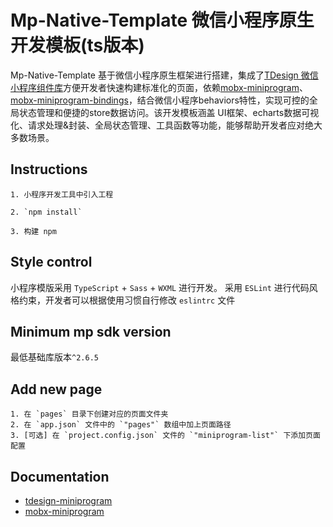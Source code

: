 <!--
 * @Author: 王昶 wgeralt@outlook.com
 * @Date: 2023-02-12 22:08:44
 * @LastEditors: 王昶 wgeralt@outlook.com
 * @LastEditTime: 2023-07-04 10:19:32
 * @FilePath: /mp-native-template/README.en.md
 * @Description: 
-->
# Mp-Native-Template 微信小程序原生开发模板(ts版本)

Mp-Native-Template 基于微信小程序原生框架进行搭建，集成了[TDesign 微信小程序组件库](https://github.com/Tencent/tdesign-miniprogram)方便开发者快速构建标准化的页面，依赖[mobx-miniprogram](https://github.com/mobxjs/mobx)、[mobx-miniprogram-bindings](https://github.com/mobxjs/mobx)，结合微信小程序behaviors特性，实现可控的全局状态管理和便捷的store数据访问。该开发模板涵盖 UI框架、echarts数据可视化、请求处理&封装、全局状态管理、工具函数等功能，能够帮助开发者应对绝大多数场景。

## Instructions
    1. 小程序开发工具中引入工程

    2. `npm install`

    3. 构建 npm

## Style control
小程序模版采用 `TypeScript` + `Sass` + `WXML` 进行开发。
采用 `ESLint` 进行代码风格约束，开发者可以根据使用习惯自行修改 `eslintrc` 文件

## Minimum mp sdk version
最低基础库版本`^2.6.5`

## Add new page
    1. 在 `pages` 目录下创建对应的页面文件夹
    2. 在 `app.json` 文件中的 `"pages"` 数组中加上页面路径
    3. [可选] 在 `project.config.json` 文件的 `"miniprogram-list"` 下添加页面配置

## Documentation

- [tdesign-miniprogram](https://tdesign.tencent.com/miniprogram/overview)
- [mobx-miniprogram](https://github.com/mobxjs/mobx)
